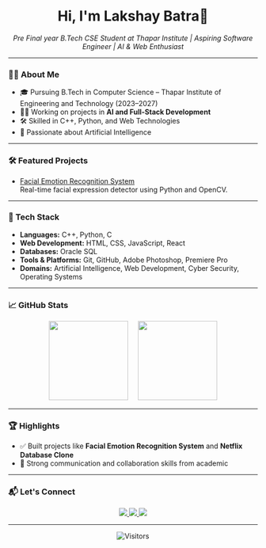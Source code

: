 <h1 align="center">Hi, I'm Lakshay Batra👋</h1>
<p align="center">
  <i>Pre Final year B.Tech CSE Student at Thapar Institute | Aspiring Software Engineer | AI & Web Enthusiast</i>
</p>

---

### 👨‍💻 About Me

- 🎓 Pursuing B.Tech in Computer Science – Thapar Institute of Engineering and Technology (2023–2027)
- 👨‍🔬 Working on projects in **AI and Full-Stack Development**
- 🛠  Skilled in C++, Python, and Web Technologies
- 🧠 Passionate about Artificial Intelligence

---

### 🛠 Featured Projects

- [Facial Emotion Recognition System](https://github.com/DROP5136/facial-emotion-recognition)  
  Real-time facial expression detector using Python and OpenCV.
  
---

### 🧰 Tech Stack

- **Languages:** C++, Python, C  
- **Web Development:** HTML, CSS, JavaScript, React 
- **Databases:** Oracle SQL  
- **Tools & Platforms:** Git, GitHub, Adobe Photoshop, Premiere Pro 
- **Domains:** Artificial Intelligence, Web Development, Cyber Security, Operating Systems

---

### 📈 GitHub Stats

<p align="center">
  <img src="https://github-readme-stats.vercel.app/api?username=DROP5136&show_icons=true&theme=github_dark&hide_border=true" height="160"/>
  &nbsp;&nbsp;&nbsp;
  <img src="https://github-readme-stats.vercel.app/api/top-langs/?username=DROP5136&layout=compact&theme=github_dark&hide_border=true" height="160"/>
</p>

---

### 🏆 Highlights

- ✅ Built projects like **Facial Emotion Recognition System** and **Netflix Database Clone**
- 🤝 Strong communication and collaboration skills from academic

---

### 📬 Let's Connect

<p align="center">
  <a href="mailto:batralakshay16@gmail.com">
    <img src="https://img.shields.io/badge/Gmail-D14836?style=for-the-badge&logo=gmail&logoColor=white"/>
  </a>
  <a href="https://www.linkedin.com/in/lakshay-batra-855a4a288">
    <img src="https://img.shields.io/badge/LinkedIn-0A66C2?style=for-the-badge&logo=linkedin&logoColor=white"/>
  </a>
  <a href="https://www.instagram.com/lakshay.batra5/">
    <img src="https://img.shields.io/badge/Instagram-E4405F?style=for-the-badge&logo=instagram&logoColor=white"/>
  </a>
</p>

---

<p align="center">
  <img src="https://visitor-badge.laobi.icu/badge?page_id=lakshaybatra" alt="Visitors">
</p>
